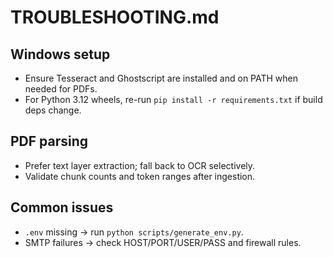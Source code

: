 # TROUBLESHOOTING.md

## Windows setup

- Ensure Tesseract and Ghostscript are installed and on PATH when needed for PDFs.
- For Python 3.12 wheels, re-run `pip install -r requirements.txt` if build deps change.

## PDF parsing

- Prefer text layer extraction; fall back to OCR selectively.
- Validate chunk counts and token ranges after ingestion.

## Common issues

- `.env` missing → run `python scripts/generate_env.py`.
- SMTP failures → check HOST/PORT/USER/PASS and firewall rules.
